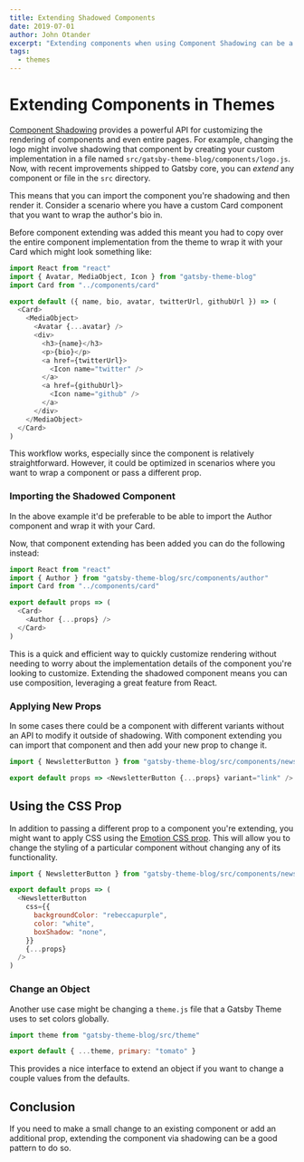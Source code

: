 ```yaml
---
title: Extending Shadowed Components
date: 2019-07-01
author: John Otander
excerpt: "Extending components when using Component Shadowing can be a powerful pattern for making small changes."
tags:
  - themes
---
```


# Extending Components in Themes

[Component Shadowing](/blog/2019-04-29-component-shadowing/)
provides a powerful API for customizing the rendering of components
and even entire pages. For example, changing the logo might involve
shadowing that component by creating your custom implementation
in a file named `src/gatsby-theme-blog/components/logo.js`. Now,
with recent improvements shipped to Gatsby core, you can _extend_
any component or file in the `src` directory.

This means that you can import the component you're shadowing and
then render it. Consider a scenario where you have a custom Card
component that you want to wrap the author's bio in.

Before component extending was added this meant you had to copy over
the entire component implementation from the theme to wrap it with
your Card which might look something like:

```js:title=src/gatsby-theme-blog/components/author.js
import React from "react"
import { Avatar, MediaObject, Icon } from "gatsby-theme-blog"
import Card from "../components/card"

export default ({ name, bio, avatar, twitterUrl, githubUrl }) => (
  <Card>
    <MediaObject>
      <Avatar {...avatar} />
      <div>
        <h3>{name}</h3>
        <p>{bio}</p>
        <a href={twitterUrl}>
          <Icon name="twitter" />
        </a>
        <a href={githubUrl}>
          <Icon name="github" />
        </a>
      </div>
    </MediaObject>
  </Card>
)
```

This workflow works, especially since the component is relatively
straightforward. However, it could be optimized in scenarios where
you want to wrap a component or pass a different prop.

### Importing the Shadowed Component

In the above example it'd be preferable to be able to import the
Author component and wrap it with your Card.

Now, that component extending has been added you can do the
following instead:

```js:title=src/gatsby-theme-blog/components/author.js
import React from "react"
import { Author } from "gatsby-theme-blog/src/components/author"
import Card from "../components/card"

export default props => (
  <Card>
    <Author {...props} />
  </Card>
)
```

This is a quick and efficient way to quickly customize rendering
without needing to worry about the implementation details of
the component you're looking to customize. Extending the shadowed
component means you can use composition, leveraging a great feature
from React.

### Applying New Props

In some cases there could be a component with different variants
without an API to modify it outside of shadowing. With component
extending you can import that component and then add your new
prop to change it.

```js:title=src/gatsby-theme-blog/components/newsletter/button.js
import { NewsletterButton } from "gatsby-theme-blog/src/components/newsletter"

export default props => <NewsletterButton {...props} variant="link" />
```

## Using the CSS Prop

In addition to passing a different prop to a component you're extending,
you might want to apply CSS using the [Emotion CSS prop](/docs/emotion).
This will allow you to change the styling of a particular component without
changing any of its functionality.

```js:title=src/gatsby-theme-blog/components/newsletter/button.js
import { NewsletterButton } from "gatsby-theme-blog/src/components/newsletter"

export default props => (
  <NewsletterButton
    css={{
      backgroundColor: "rebeccapurple",
      color: "white",
      boxShadow: "none",
    }}
    {...props}
  />
)
```

### Change an Object

Another use case might be changing a `theme.js` file that a Gatsby
Theme uses to set colors globally.

```js:title=src/gatsby-theme-blog/theme.js
import theme from "gatsby-theme-blog/src/theme"

export default { ...theme, primary: "tomato" }
```

This provides a nice interface to extend an object if you want to
change a couple values from the defaults.

## Conclusion

If you need to make a small change to an existing component or
add an additional prop, extending the component via shadowing can
be a good pattern to do so.
